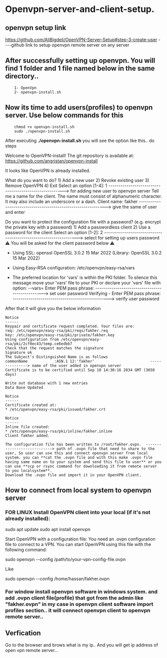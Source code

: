 # Openvpn-server-and-client-setup.

## openvpn setup link

https://github.com/AliBigdeli/OpenVPN-Server-Setup#step-3-create-user     ----github link to setup openvpn remote server on any server

## After successfully setting up openvpn. You will find 1 folder and 1 file named below in the same directory..

        1- OpenVpn  
        2- openvpn-install.sh

## Now its time to add users(profiles)  to openvpn server. Use below commands for this

        chmod +x openvpn-install.sh
        sudo ./openvpn-install.sh

  After executing **./openvpn-install.sh** you will see the option like this.. do steps   

  Welcome to OpenVPN-install!
  The git repository is available at: https://github.com/angristan/openvpn-install
  
  It looks like OpenVPN is already installed.
  
  What do you want to do?
     1) Add a new user
     2) Revoke existing user
     3) Remove OpenVPN
     4) Exit
  Select an option [1-4]: 1            -------------------------------------------------------> for adding new user to openvpn server
  Tell me a name for the client.
  The name must consist of alphanumeric character. It may also include an underscore or a dash.
  Client name: fakher            -------------------------------------------------------------> give the same of user and enter
  
  Do you want to protect the configuration file with a password?
  (e.g. encrypt the private key with a password)
     1) Add a passwordless client
     2) Use a password for the client
  Select an option [1-2]: 2    -----------------------------------------------------------------> select for setting up users password
    ⚠️ You will be asked for the client password below ⚠️
  
  * Using SSL: openssl OpenSSL 3.0.2 15 Mar 2022 (Library: OpenSSL 3.0.2 15 Mar 2022)
  
  * Using Easy-RSA configuration: /etc/openvpn/easy-rsa/vars
  
  * The preferred location for 'vars' is within the PKI folder.
    To silence this message move your 'vars' file to your PKI
    or declare your 'vars' file with option: --vars=<FILE>
  Enter PEM pass phrase:                           ------------------------------------------------> set user password
  Verifying - Enter PEM pass phrase:                ------------------------------------------------> verify user password

After that it will give you the below information 
    
    Notice
    ------
    Keypair and certificate request completed. Your files are:
    req: /etc/openvpn/easy-rsa/pki/reqs/fakher.req
    key: /etc/openvpn/easy-rsa/pki/private/fakher.key
    Using configuration from /etc/openvpn/easy-rsa/pki/2cf0ec43/temp.ce6edbb7
    Check that the request matches the signature
    Signature ok
    The Subject's Distinguished Name is as follows
    commonName            :ASN.1 12:'fakher'                         ---------------> name of the user added in openvpn server
    Certificate is to be certified until Sep 10 14:30:16 2034 GMT (3650 days)
    
    Write out database with 1 new entries
    Data Base Updated
    
    Notice
    ------
    Certificate created at:
    * /etc/openvpn/easy-rsa/pki/issued/fakher.crt
    
    Notice
    ------
    Inline file created:
    * /etc/openvpn/easy-rsa/pki/inline/fakher.inline
    Client fakher added.
    
    The configuration file has been written to /root/fakher.ovpn.  ----------------------------> path of .ovpn file that need to share to the user, So user can use this and connect openvpn server from local system. you can **cat the .ovpn file and with this make .ovpn file having same name on to your system and send this file to user** or you can use **scp or rsync command for downloading it from remote server to you localsystem**.                 
    Download the .ovpn file and import it in your OpenVPN client.

## How to connect from local system to openvpn server

### FOR LINUX Install OpenVPN client into your local (if it's not already installed):

  sudo apt update
  sudo apt install openvpn

Start OpenVPN with a configuration file: You need an .ovpn configuration file to connect to a VPN. You can start OpenVPN using this file with the following command:

  sudo openvpn --config /path/to/your-vpn-config-file.ovpn

  Like 

  sudo openvpn --config /home/hassan/fakher.ovpn 

### For window install openvpn software in windows system. and add .ovpn client file(profile) that got from the admin like "fakher.ovpn" in my case in openvpn client software import profiles section.. it will connect openvpn client to openvpn remote server..


## Verfication

  Go to the browser and brows what is my ip.. And you will get ip address of open vpn remote server...
